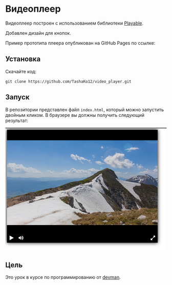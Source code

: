 # Видеоплеер

Видеоплеер построен с использованием библиотеки [Playable](https://wix.github.io/playable/). 

Добавлен дизайн для кнопок.

Пример прототипа плеера опубликован на GitHub Pages по ссылке:
[]()

## Установка

Скачайте код: 
```
git clone https://github.com/TashaKo12/video_player.git
```

## Запуск

В репозитории представлен файл `index.html`, который можно запустить двойным кликом.
В браузере вы должны получить следующий результат:

![Иллюстрация](./photo.png)

## Цель

Это урок в курсе по программированию от [devman](https://dvmn.org).
